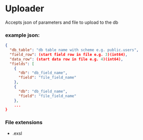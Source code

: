 # Uploader
Accepts json of parameters and file to upload to the db

### example json:
```json
{
  "db_table": "db table name with scheme e.g. public.users",
  "field_row": (start field row in file e.g. 3)(int64),
  "data_row": (start data row in file e.g. 4)(int64),
  "fields": [
    {
      "db": "db_field_name",
      "field": "file_field_name"
    },
    {
      "db": "db_field_name",
      "field": "file_field_name"
    }, 
    ...
}
```

### File extensions
- .exsl